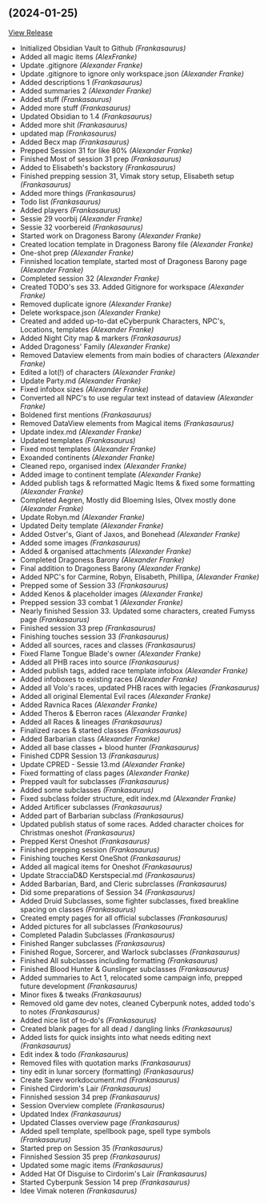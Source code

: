 ##  (2024-01-25)

[View Release](https://github.com/Frankasaurus/My-Obsidian-Vault.git/commits/tag/)

*  Initialized Obsidian Vault to Github *(Frankasaurus)*
*  Added all magic items *(AlexFranke)*
*  Update .gitignore *(Alexander Franke)*
*  Update .gitignore to ignore only workspace.json *(Alexander Franke)*
*  Added descriptions 1 *(Frankasaurus)*
*  Added summaries 2 *(Alexander Franke)*
*  Added stuff *(Frankasaurus)*
*  Added more stuff *(Frankasaurus)*
*  Updated Obsidian to 1.4 *(Frankasaurus)*
*  Added more shit *(Frankasaurus)*
*  updated map *(Frankasaurus)*
*  Added Becx map *(Frankasaurus)*
*  Prepped Session 31 for like 80% *(Alexander Franke)*
*  Finished Most of session 31 prep *(Frankasaurus)*
*  Added to Elisabeth's backstory *(Frankasaurus)*
*  Finished prepping session 31, Vimak story setup, Elisabeth setup *(Frankasaurus)*
*  Added more things *(Frankasaurus)*
*  Todo list *(Frankasaurus)*
*  Added players *(Frankasaurus)*
*  Sessie 29 voorbij *(Alexander Franke)*
*  Sessie 32 voorbereid *(Frankasaurus)*
*  Started work on Dragoness Barony *(Alexander Franke)*
*  Created location template in Dragoness Barony file *(Alexander Franke)*
*  One-shot prep *(Alexander Franke)*
*  Finnished location template, started most of Dragoness Barony page *(Alexander Franke)*
*  Completed session 32 *(Alexander Franke)*
*  Created TODO's ses 33. Added Gitignore for workspace *(Alexander Franke)*
*  Removed duplicate ignore *(Alexander Franke)*
*  Delete workspace.json *(Alexander Franke)*
*  Created and added up-to-dat eCyberpunk Characters, NPC's, Locations, templates *(Alexander Franke)*
*  Added Night City map & markers *(Frankasaurus)*
*  Added Dragoness' Family *(Alexander Franke)*
*  Removed Dataview elements from main bodies of characters *(Alexander Franke)*
*  Edited a lot(!) of characters *(Alexander Franke)*
*  Update Party.md *(Alexander Franke)*
*  Fixed infobox sizes *(Alexander Franke)*
*  Converted all NPC's to use regular text instead of dataview *(Alexander Franke)*
*  Boldened first mentions *(Frankasaurus)*
*  Removed DataView elements from Magical items *(Frankasaurus)*
*  Update index.md *(Alexander Franke)*
*  Updated templates *(Frankasaurus)*
*  Fixed most templates *(Alexander Franke)*
*  Exoanded continents *(Alexander Franke)*
*  Cleaned repo, organised index *(Alexander Franke)*
*  Added image to continent template *(Alexander Franke)*
*  Added publish tags & reformatted Magic Items & fixed some formatting *(Alexander Franke)*
*  Completed Aegren, Mostly did Bloeming Isles, Olvex mostly done *(Alexander Franke)*
*  Update Robyn.md *(Alexander Franke)*
*  Updated Deity template *(Alexander Franke)*
*  Added Ostver's, Giant of Jaxos, and Bonehead *(Alexander Franke)*
*  Added some images *(Frankasaurus)*
*  Added & organised attachments *(Alexander Franke)*
*  Completed Dragoness Barony *(Alexander Franke)*
*  Final addition to Dragoness Barony *(Alexander Franke)*
*  Added NPC's for Carmine, Robyn, Elisabeth, Phillipa, *(Alexander Franke)*
*  Prepped some of Session 33 *(Frankasaurus)*
*  Added Kenos & placeholder images *(Alexander Franke)*
*  Prepped session 33 combat 1 *(Alexander Franke)*
*  Nearly finished Session 33. Updated some characters, created Fumyss page *(Frankasaurus)*
*  Finished session 33 prep *(Frankasaurus)*
*  Finishing touches session 33 *(Frankasaurus)*
*  Added all sources, races and classes *(Frankasaurus)*
*  Fixed Flame Tongue Blade's owner *(Alexander Franke)*
*  Added all PHB races into source *(Frankasaurus)*
*  Added publish tags, added race template infobox *(Alexander Franke)*
*  Added infoboxes to existing races *(Alexander Franke)*
*  Added all Volo's races, updated PHB races with legacies *(Frankasaurus)*
*  Added all original Elemental Evil races *(Alexander Franke)*
*  Added Ravnica Races *(Alexander Franke)*
*  Added Theros & Eberron races *(Alexander Franke)*
*  Added all Races & lineages *(Frankasaurus)*
*  Finalized races & started classes *(Frankasaurus)*
*  Added Barbarian class *(Alexander Franke)*
*  Added all base classes + blood hunter *(Frankasaurus)*
*  Finished CDPR Session 13 *(Frankasaurus)*
*  Update CPRED - Sessie 13.md *(Alexander Franke)*
*  Fixed formatting of class pages *(Alexander Franke)*
*  Prepped vault for subclasses *(Frankasaurus)*
*  Added some subclasses *(Frankasaurus)*
*  Fixed subclass folder structure, edit index.md *(Alexander Franke)*
*  Added Artificer subclasses *(Frankasaurus)*
*  Added part of Barbarian subclass *(Frankasaurus)*
*  Updated publish status of some races. Added character choices for Christmas oneshot *(Frankasaurus)*
*  Prepped Kerst Oneshot *(Frankasaurus)*
*  Finished prepping session *(Frankasaurus)*
*  Finishing touches Kerst OneShot *(Frankasaurus)*
*  Added all magical items for Oneshot *(Frankasaurus)*
*  Update StracciaD&D Kerstspecial.md *(Frankasaurus)*
*  Added Barbarian, Bard, and Cleric subrclasses *(Frankasaurus)*
*  Did some preparations of Session 34 *(Frankasaurus)*
*  Added Druid Subclasses, some fighter subclasses, fixed breakline spacing on classes *(Frankasaurus)*
*  Created empty pages for all official subclasses *(Frankasaurus)*
*  Added pictures for all subclasses *(Frankasaurus)*
*  Completed Paladin Subclasses *(Frankasaurus)*
*  Finished Ranger subclasses *(Frankasaurus)*
*  Finished Rogue, Sorcerer, and Warlock subclasses *(Frankasaurus)*
*  Finished All subclasses including formatting *(Frankasaurus)*
*  Finished Blood Hunter & Gunslinger subclasses *(Frankasaurus)*
*  Added summaries to Act 1, relocated some campaign info, prepped future development *(Frankasaurus)*
*  Minor fixes & tweaks *(Frankasaurus)*
*  Removed old game dev notes, cleaned Cyberpunk notes, added todo's to notes *(Frankasaurus)*
*  Added nice list of to-do's *(Frankasaurus)*
*  Created blank pages for all dead / dangling links *(Frankasaurus)*
*  Added lists for quick insights into what needs editing next *(Frankasaurus)*
*  Edit index & todo *(Frankasaurus)*
*  Removed files with quotation marks *(Frankasaurus)*
*  tiny edit in lunar sorcery (formatting) *(Frankasaurus)*
*  Create Sarev workdocument.md *(Frankasaurus)*
*  Finished Cirdorim's Lair *(Frankasaurus)*
*  Finnished session 34 prep *(Frankasaurus)*
*  Session Overview complete *(Frankasaurus)*
*  Updated Index *(Frankasaurus)*
*  Updated Classes overview page *(Frankasaurus)*
*  Added spell template, spellbook page, spell type symbols *(Frankasaurus)*
*  Started prep on Session 35 *(Frankasaurus)*
*  Finnished Session 35 prep *(Frankasaurus)*
*  Updated some magic items *(Frankasaurus)*
*  Added Hat Of Disguise to Cirdorim's Lair *(Frankasaurus)*
*  Started Cyberpunk Session 14 prep *(Frankasaurus)*
*  Idee Vimak noteren *(Frankasaurus)*


